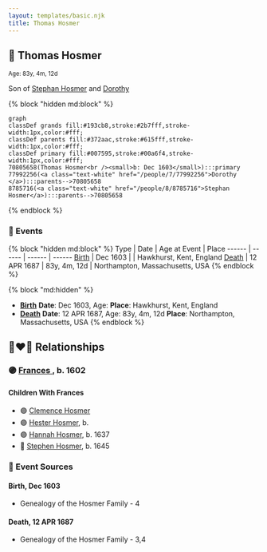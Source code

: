 ```yaml
---
layout: templates/basic.njk
title: Thomas Hosmer
---
```

## 🔵 Thomas Hosmer
<small>Age: 83y, 4m, 12d</small>

Son of [Stephan Hosmer](/people/8/8785716) and [Dorothy ](/people/7/77992256)

{% block "hidden md:block" %}
```mermaid
graph
classDef grands fill:#193cb8,stroke:#2b7fff,stroke-width:1px,color:#fff;
classDef parents fill:#372aac,stroke:#615fff,stroke-width:1px,color:#fff;
classDef primary fill:#007595,stroke:#00a6f4,stroke-width:1px,color:#fff;
70805658(Thomas Hosmer<br /><small>b: Dec 1603</small>):::primary
77992256(<a class="text-white" href="/people/7/77992256">Dorothy </a>):::parents-->70805658
8785716(<a class="text-white" href="/people/8/8785716">Stephan Hosmer</a>):::parents-->70805658
```
{% endblock %}

### 📆 Events

{% block "hidden md:block" %}
Type | Date | Age at Event | Place
------ | ------ | ------ | ------
[Birth](#event-event-2) | Dec 1603 |  | Hawkhurst, Kent, England
[Death](#event-event-3) | 12 APR 1687 | 83y, 4m, 12d | Northampton, Massachusetts, USA
{% endblock %}

{% block "md:hidden" %}
- **[Birth](#event-event-2)**
**Date**: Dec 1603, Age:
**Place**: Hawkhurst, Kent, England
- **[Death](#event-event-3)**
**Date**: 12 APR 1687, Age: 83y, 4m, 12d
**Place**: Northampton, Massachusetts, USA
{% endblock %}

## 👩‍❤️‍👨 Relationships

### 🟣 [Frances ](/people/1/15178620), b. 1602

#### Children With Frances
* 🟣 [Clemence Hosmer](/people/3/36338636)
* 🟣 [Hester Hosmer](/people/8/80112068), b.
* 🟣 [Hannah Hosmer](/people/7/74814464), b. 1637
* 🔵 [Stephen Hosmer](/people/5/53717358), b. 1645
### 📰 Event Sources

#### <a id="event-event-2"></a> Birth, Dec 1603
* Genealogy of the Hosmer Family  - 4

#### <a id="event-event-3"></a> Death, 12 APR 1687
* Genealogy of the Hosmer Family  - 3,4